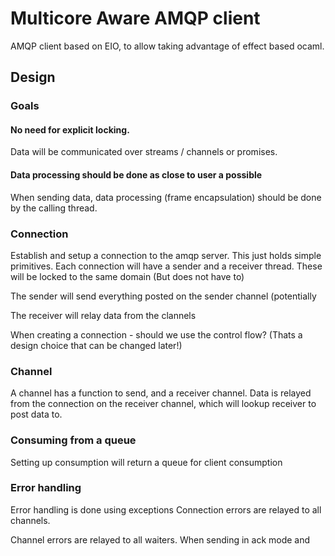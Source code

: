 # Multicore Aware AMQP client
AMQP client based on EIO, to allow taking advantage of effect based
ocaml.

## Design

### Goals

#### No need for explicit locking.
Data will be communicated over streams / channels or promises.

#### Data processing should be done as close to user a possible
When sending data, data processing (frame encapsulation) should be
done by the calling thread.





### Connection
Establish and setup a connection to the amqp server. This just holds
simple primitives.
Each connection will have a sender and a receiver thread. These will
be locked to the same domain (But does not have to)

The sender will send everything posted on the sender channel
(potentially

The receiver will relay data from the clannels

When creating a connection - should we use the control flow?
(Thats a design choice that can be changed later!)



### Channel
A channel has a function to send, and a receiver channel.
Data is relayed from the connection on the receiver channel, which
will lookup receiver to post data to.

### Consuming from a queue
Setting up consumption will return a queue for client consumption

### Error handling
Error handling is done using exceptions
Connection errors are relayed to all channels.

Channel errors are relayed to all waiters.
When sending in ack mode and
